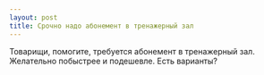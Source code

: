 ```yaml
---
layout: post 
title: Срочно надо абонемент в тренажерный зал 
--- 
```

Товарищи, помогите, требуется абонемент в тренажерный зал. Желательно побыстрее и подешевле. Есть варианты?
